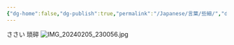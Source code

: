 ```yaml
---
{"dg-home":false,"dg-publish":true,"permalink":"/Japanese/言葉/些細/","dgPassFrontmatter":true}
---
```


ささい
琐碎
![IMG_20240205_230056.jpg](/img/user/resources/%E8%91%AC%E9%80%81%E3%81%AE%E3%83%95%E3%83%AA%E3%83%BC%E3%83%AC%E3%83%B3/IMG_20240205_230056.jpg)